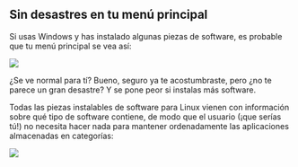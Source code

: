 <?php require("../../entete.php");?> <?php require("../../base.php");?> <?php require("../../fonctions.php");?>

<div id="corps">

<h2>Sin desastres en tu menú principal</h2>

<p>Si usas Windows y has instalado algunas piezas de software, es probable que tu menú principal se vea así:</p>

<img src="Images/windows_7_start_menu.png">

<p>¿Se ve normal para tí? Bueno, seguro ya te acostumbraste, pero ¿no te parece un gran desastre? Y se pone peor si instalas más software.</p>

<p>Todas las piezas instalables de software para Linux vienen con información sobre qué tipo de software contiene, de modo que el usuario (¡que serías tú!) no necesita hacer nada para mantener ordenadamente las aplicaciones almacenadas en categorías:</p>

<img src="Images/categories_menu.png">

</div>
</body>
</html>
